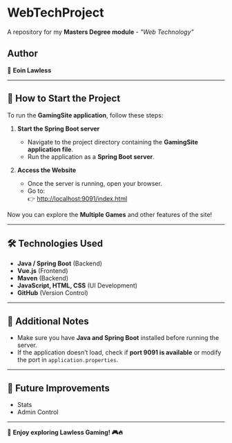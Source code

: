 # WebTechProject
A repository for my **Masters Degree module** - *"Web Technology"*

## **Author**
👤 **Eoin Lawless**

---

## **📌 How to Start the Project**
To run the **GamingSite application**, follow these steps:

1. **Start the Spring Boot server**  
   - Navigate to the project directory containing the **GamingSite application file**.
   - Run the application as a **Spring Boot server**.

2. **Access the Website**  
   - Once the server is running, open your browser.
   - Go to:  
     👉 [http://localhost:9091/index.html](http://localhost:9091/index.html)

Now you can explore the **Multiple Games** and other features of the site!

---

## **🛠 Technologies Used**
- **Java / Spring Boot** (Backend)
- **Vue.js** (Frontend)
- **Maven** (Backend)
- **JavaScript, HTML, CSS** (UI Development)
- **GitHub** (Version Control)

---

## **📌 Additional Notes**
- Make sure you have **Java and Spring Boot** installed before running the server.
- If the application doesn’t load, check if **port 9091 is available** or modify the port in `application.properties`.

---

## **🚀 Future Improvements**
- Stats
- Admin Control

---

🔹 **Enjoy exploring Lawless Gaming! 🎮🔥**
